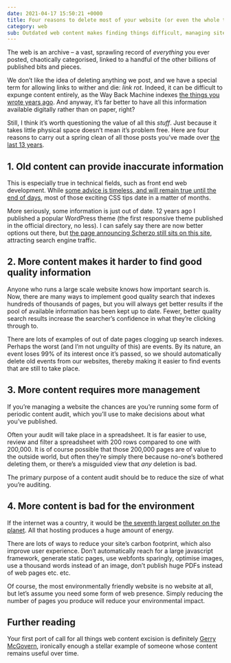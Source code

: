 ```yaml
---
date: 2021-04-17 15:50:21 +0000
title: Four reasons to delete most of your website (or even the whole thing)
category: web
sub: Outdated web content makes finding things difficult, managing sites even more onerous and is bad for the environment. It may seem counterintuitive, but ruthless excision could be a good thing.
---
```


The web is an archive – a vast, sprawling record of _everything_ you ever posted, chaotically categorised, linked to a handful of the other billions of published bits and pieces.

We don’t like the idea of deleting anything we post, and we have a special term for allowing links to wither and die: <i>link rot</i>. Indeed, it can be difficult to expunge content entirely, as the Way Back Machine indexes [the things you wrote years ago](http://web.archive.org/web/20201201120432/https://www.thisdaysportion.com/). And anyway, it’s far better to have all this information available digitally rather than on paper, right?

Still, I think it’s worth questioning the value of all this _stuff_. Just because it takes little physical space doesn’t mean it’s problem free. Here are four reasons to carry out a spring clean of all those posts you’ve made over [the last 13 years](/posts/times-for-print-georgia-for-screen/).

## 1. Old content can provide inaccurate information

This is especially true in technical fields, such as front end web development. While [some advice is timeless, and will remain true until the end of days](https://www.nngroup.com/articles/in-defense-of-print/), most of those exciting CSS tips date in a matter of months.

More seriously, some information is just out of date. 12 years ago I published a popular WordPress theme (the first responsive theme published in the official directory, no less). I can safely say there are now better options out there, but [the page announcing Scherzo still sits on this site](/posts/introducing-the-scherzo-theme-for-wordpress/), attracting search engine traffic.

## 2. More content makes it harder to find good quality information

Anyone who runs a large scale website knows how important search is. Now, there are many ways to implement good quality search that indexes hundreds of thousands of pages, but you will always get better results if the pool of available information has been kept up to date. Fewer, better quality search results increase the searcher’s confidence in what they’re clicking through to.

There are lots of examples of out of date pages clogging up search indexes. Perhaps the worst (and I’m not unguilty of this) are events. By its nature, an event loses 99% of its interest once it’s passed, so we should automatically delete old events from our websites, thereby making it easier to find events that are still to take place.

## 3. More content requires more management

If you’re managing a website the chances are you’re running some form of periodic content audit, which you’ll use to make decisions about what you’ve published.

Often your audit will take place in a spreadsheet. It is far easier to use, review and filter a spreadsheet with 200 rows compared to one with 200,000. It is of course possible that those 200,000 pages are of value to the outside world, but often they’re simply there because no-one’s bothered deleting them, or there’s a misguided view that _any_ deletion is bad.

The primary purpose of a content audit should be to reduce the size of what you’re auditing.

## 4. More content is bad for the environment

If the internet was a country, it would be [the seventh largest polluter on the planet](https://www.sustainablewebmanifesto.com/). All that hosting produces a huge amount of energy.

There are lots of ways to reduce your site’s carbon footprint, which also improve user experience. Don’t automatically reach for a large javascript framework, generate static pages, use webfonts sparingly, optimise images, use a thousand words instead of an image, don’t publish huge PDFs instead of web pages etc. etc.

Of course, the most environmentally friendly website is no website at all, but let’s assume you need some form of web presence. Simply reducing the number of pages you produce will reduce your environmental impact.

## Further reading

Your first port of call for all things web content excision is definitely [Gerry McGovern](https://gerrymcgovern.com/), ironically enough a stellar example of someone whose content remains useful over time.







